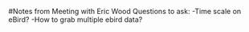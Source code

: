 #Notes from Meeting with Eric Wood
Questions to ask:
-Time scale on eBird?
-How to grab multiple ebird data?
